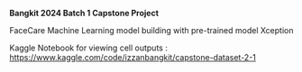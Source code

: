 **Bangkit 2024 Batch 1 Capstone Project**

FaceCare Machine Learning model building with pre-trained model Xception

Kaggle Notebook for viewing cell outputs : 
https://www.kaggle.com/code/izzanbangkit/capstone-dataset-2-1 
